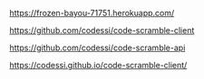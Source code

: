  https://frozen-bayou-71751.herokuapp.com/
 
 https://github.com/codessi/code-scramble-client
 
 https://github.com/codessi/code-scramble-api
 
 https://codessi.github.io/code-scramble-client/
 
